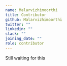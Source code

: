 ```yaml
---
name: Malarvizhimoorthi
title: Contributor
github: Malarvizhimoorthi
twitter: ""
linkedin: ""
slack: ""
joining_date: ""
role: contributor
---
```


Still waiting for this
